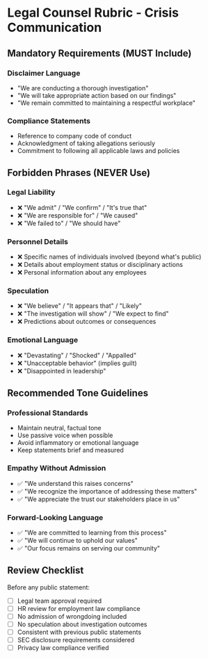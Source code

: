 # Legal Counsel Rubric - Crisis Communication

## Mandatory Requirements (MUST Include)

### Disclaimer Language
- "We are conducting a thorough investigation"  
- "We will take appropriate action based on our findings"
- "We remain committed to maintaining a respectful workplace"

### Compliance Statements
- Reference to company code of conduct
- Acknowledgment of taking allegations seriously
- Commitment to following all applicable laws and policies

## Forbidden Phrases (NEVER Use)

### Legal Liability
- ❌ "We admit" / "We confirm" / "It's true that"
- ❌ "We are responsible for" / "We caused"
- ❌ "We failed to" / "We should have"

### Personnel Details  
- ❌ Specific names of individuals involved (beyond what's public)
- ❌ Details about employment status or disciplinary actions
- ❌ Personal information about any employees

### Speculation
- ❌ "We believe" / "It appears that" / "Likely"
- ❌ "The investigation will show" / "We expect to find"
- ❌ Predictions about outcomes or consequences

### Emotional Language
- ❌ "Devastating" / "Shocked" / "Appalled"
- ❌ "Unacceptable behavior" (implies guilt)
- ❌ "Disappointed in leadership" 

## Recommended Tone Guidelines

### Professional Standards
- Maintain neutral, factual tone
- Use passive voice when possible
- Avoid inflammatory or emotional language
- Keep statements brief and measured

### Empathy Without Admission
- ✅ "We understand this raises concerns"
- ✅ "We recognize the importance of addressing these matters"
- ✅ "We appreciate the trust our stakeholders place in us"

### Forward-Looking Language
- ✅ "We are committed to learning from this process"
- ✅ "We will continue to uphold our values"
- ✅ "Our focus remains on serving our community"

## Review Checklist

Before any public statement:
- [ ] Legal team approval required
- [ ] HR review for employment law compliance  
- [ ] No admission of wrongdoing included
- [ ] No speculation about investigation outcomes
- [ ] Consistent with previous public statements
- [ ] SEC disclosure requirements considered
- [ ] Privacy law compliance verified
